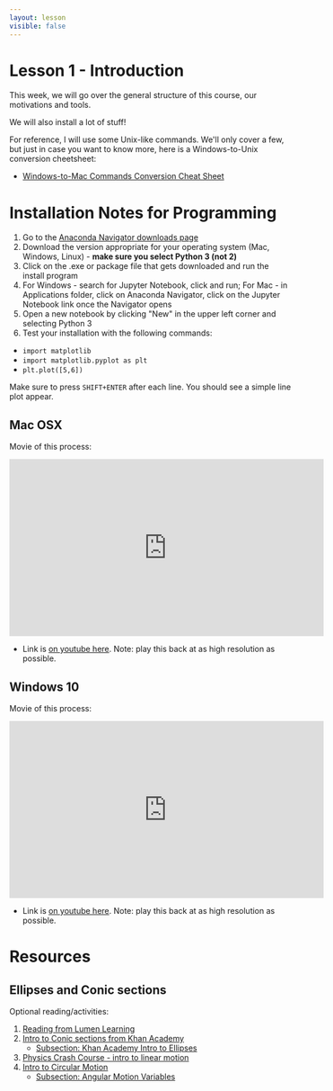 ```yaml
---
layout: lesson
visible: false
---
```


# Lesson 1 - Introduction

This week, we will go over the general structure of this course, our motivations and tools.  

We will also install a lot of stuff!

For reference, I will use some Unix-like commands.  We'll only cover a few, but just in case you want to know more, here is a Windows-to-Unix conversion cheetsheet:
 * [Windows-to-Mac Commands Conversion Cheat Sheet](https://www.lemoda.net/windows/windows2unix/windows2unix.html)


# Installation Notes for Programming

1. Go to the [Anaconda Navigator downloads page](https://www.anaconda.com/distribution/#download-section)
1. Download the version appropriate for your operating system (Mac, Windows, Linux) - __make sure you select Python 3 (not 2)__
1. Click on the .exe or package file that gets downloaded and run the install program
1. For Windows - search for Jupyter Notebook, click and run; For Mac - in Applications folder, click on Anaconda Navigator, click on the Jupyter Notebook link once the Navigator opens
1. Open a new notebook by clicking "New" in the upper left corner and selecting Python 3
1. Test your installation with the following commands:
 * ```import matplotlib```
 * ```import matplotlib.pyplot as plt```
 * ```plt.plot([5,6])```
 
Make sure to press ```SHIFT+ENTER``` after each line. You should see a simple line plot appear.

## Mac OSX

Movie of this process:

<iframe width="560" height="315" src="https://www.youtube.com/embed/RBWLSg9K3sw?rel=0" frameborder="0" allow="accelerometer; autoplay; encrypted-media; gyroscope; picture-in-picture" allowfullscreen></iframe>
 
 * Link is [on youtube here](https://www.youtube.com/watch?v=RBWLSg9K3sw&feature=youtu.be).  Note: play this back at as high resolution as possible.

## Windows 10

Movie of this process:

<iframe width="560" height="315" src="https://www.youtube.com/embed/wWgZihAWiQc?rel=0" frameborder="0" allow="accelerometer; autoplay; encrypted-media; gyroscope; picture-in-picture" allowfullscreen></iframe>

 * Link is [on youtube here](https://www.youtube.com/watch?v=wWgZihAWiQc&feature=youtu.be).  Note: play this back at as high resolution as possible.


# Resources

## Ellipses and Conic sections

Optional reading/activities:
1. [Reading from Lumen Learning](https://courses.lumenlearning.com/waymakercollegealgebra/chapter/equations-of-ellipses/)
1. [Intro to Conic sections from Khan Academy](https://www.khanacademy.org/math/precalculus/conics-precalc)
   * [Subsection: Khan Academy Intro to Ellipses](https://www.khanacademy.org/math/precalculus/conics-precalc/center-and-radii-of-an-ellipse/v/conic-sections-intro-to-ellipses)
1. [Physics Crash Course - intro to linear motion](https://www.youtube.com/watch?v=ZM8ECpBuQYE)
1. [Intro to Circular Motion](https://www.khanacademy.org/science/ap-physics-1/ap-centripetal-force-and-gravitation)
   * [Subsection: Angular Motion Variables](https://www.khanacademy.org/science/ap-physics-1/ap-centripetal-force-and-gravitation/introduction-to-uniform-circular-motion-ap/v/angular-motion-variables)
